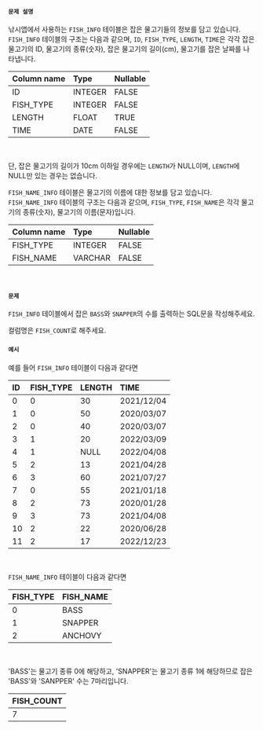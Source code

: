 #### `문제 설명`

낚시앱에서 사용하는 `FISH_INFO` 테이블은 잡은 물고기들의 정보를 담고 있습니다. `FISH_INFO` 테이블의 구조는 다음과 같으며, `ID`, `FISH_TYPE`, `LENGTH`, `TIME`은 각각 잡은 물고기의 ID, 물고기의 종류(숫자), 잡은 물고기의 길이(cm), 물고기를 잡은 날짜를 나타냅니다.
<br>

|Column name|Type|Nullable|
|:--|:--|:--|
|ID|INTEGER|FALSE|
|FISH_TYPE|INTEGER|FALSE|
|LENGTH|FLOAT|TRUE|
|TIME|DATE|FALSE|
<br>

단, 잡은 물고기의 길이가 10cm 이하일 경우에는 `LENGTH`가 NULL이며, `LENGTH`에 NULL만 있는 경우는 없습니다.
<br>

`FISH_NAME_INFO` 테이블은 물고기의 이름에 대한 정보를 담고 있습니다. `FISH_NAME_INFO` 테이블의 구조는 다음과 같으며, `FISH_TYPE`, `FISH_NAME`은 각각 물고기의 종류(숫자), 물고기의 이름(문자)입니다.
<br>

|Column name|Type|Nullable|
|:--|:--|:--|
|FISH_TYPE|INTEGER|FALSE|
|FISH_NAME|VARCHAR|FALSE|
<br>

#### `문제`

`FISH_INFO` 테이블에서 잡은 `BASS`와 `SNAPPER`의 수를 출력하는 SQL문을 작성해주세요.
<br>

컬럼명은 `FISH_COUNT`로 해주세요.
<br>

#### `예시`

예를 들어 `FISH_INFO` 테이블이 다음과 같다면
<br>

|ID|FISH_TYPE|LENGTH|TIME|
|:--|:--|:--|:--|
|0|0|30|2021/12/04|
|1|0|50|2020/03/07|
|2|0|40|2020/03/07|
|3|1|20|2022/03/09|
|4|1|NULL|2022/04/08|
|5|2|13|2021/04/28|
|6|3|60|2021/07/27|
|7|0|55|2021/01/18|
|8|2|73|2020/01/28|
|9|3|73|2021/04/08|
|10|2|22|2020/06/28|
|11|2|17|2022/12/23|
<br>

`FISH_NAME_INFO` 테이블이 다음과 같다면
<br>

|FISH_TYPE|FISH_NAME|
|:--|:--|
|0|BASS|
|1|SNAPPER|
|2|ANCHOVY|
<br>

'BASS'는 물고기 종류 0에 해당하고, 'SNAPPER'는 물고기 종류 1에 해당하므로 잡은 'BASS'와 'SANPPER' 수는 7마리입니다.
<br>

|FISH_COUNT|
|:--|
|7|
<br>